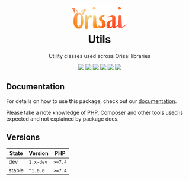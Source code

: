 <h1 align="center">
	<img src="https://github.com/orisai/.github/blob/main/images/repo_title.png" alt="Orisai"/>
	<br/>
	Utils
</h1>

<p align="center">
    Utility classes used across Orisai libraries
</p>

<p align=center>
  <a href="https://github.com/orisai/utils/actions?query=workflow%3Aci"><img src="https://github.com/orisai/utils/workflows/ci/badge.svg"></a>
  <a href="https://coveralls.io/r/orisai/utils"><img src="https://badgen.net/coveralls/c/github/orisai/utils/v1.x?cache=300"></a>
  <a href="https://dashboard.stryker-mutator.io/reports/github.com/orisai/utils/v1.x"><img src="https://badge.stryker-mutator.io/github.com/orisai/utils/v1.x"></a>
  <a href="https://packagist.org/packages/orisai/utils"><img src="https://badgen.net/packagist/dt/orisai/utils?cache=3600"></a>
  <a href="https://packagist.org/packages/orisai/utils"><img src="https://badgen.net/packagist/v/orisai/utils?cache=3600"></a>
  <a href="https://choosealicense.com/licenses/mpl-2.0/"><img src="https://badgen.net/badge/license/MPL-2.0/blue?cache=3600"></a>
<p>

## Documentation

For details on how to use this package, check out our [documentation](docs/README.md).

Please take a note knowledge of PHP, Composer and other tools used is expected and not explained by package docs.

## Versions

| State  | Version      | PHP     |
|--------|--------------|---------|
| dev    | `1.x-dev`    | `>=7.4` |
| stable | `^1.0.0`     | `>=7.4` |
